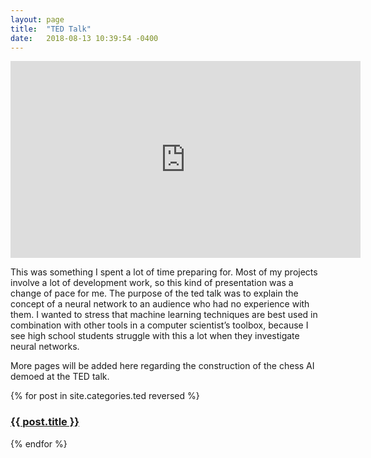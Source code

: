 ```yaml
---
layout: page
title:  "TED Talk"
date:   2018-08-13 10:39:54 -0400
---
```

<iframe width="560" height="315" src="https://www.youtube.com/embed/hKJgAeaGtfU" frameborder="0" allow="autoplay; encrypted-media" allowfullscreen></iframe>
<p>
This was something I spent a lot of time preparing for. Most of my projects involve a lot of development work, so this kind of presentation was a change of pace for me. The purpose of the ted talk was to explain the concept of a neural network to an audience who had no experience with them. I wanted to stress that machine learning techniques are best used in combination with other tools in a computer scientist’s toolbox, because I see high school students struggle with this a lot when they investigate neural networks.
</p>
<p>
	More pages will be added here regarding the construction of the chess AI demoed at the TED talk.
</p>

{% for post in site.categories.ted reversed %}
<h3><a href="{{ post.url }}">{{ post.title }}</a></h3>
{% endfor %}